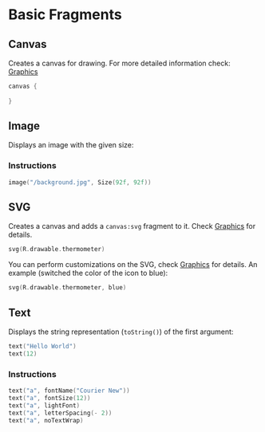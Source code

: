 # Basic Fragments

## Canvas

Creates a canvas for drawing. For more detailed information check: [Graphics](../graphics)

```kotlin
canvas {
    
}
```

## Image

Displays an image with the given size:

### Instructions

```kotlin
image("/background.jpg", Size(92f, 92f))
```

## SVG

Creates a canvas and adds a `canvas:svg` fragment to it. Check [Graphics](../graphics) for details.

```kotlin
svg(R.drawable.thermometer)
```

You can perform customizations on the SVG, check [Graphics](../graphics) for details.
An example (switched the color of the icon to blue):

```kotlin
svg(R.drawable.thermometer, blue)
```

## Text

Displays the string representation (`toString()`) of the first argument:

```kotlin
text("Hello World")
text(12)
```

### Instructions

```kotlin
text("a", fontName("Courier New"))
text("a", fontSize(12))
text("a", lightFont)
text("a", letterSpacing(- 2))
text("a", noTextWrap)
```